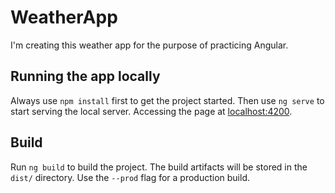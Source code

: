 # WeatherApp

I'm creating this weather app for the purpose of practicing Angular.

## Running the app locally
Always use `npm install` first to get the project started.
Then use `ng serve` to start serving the local server.
Accessing the page at [localhost:4200](localhost:4200).

## Build
Run `ng build` to build the project. The build artifacts will be stored in the `dist/` directory. Use the `--prod` flag for a production build.
